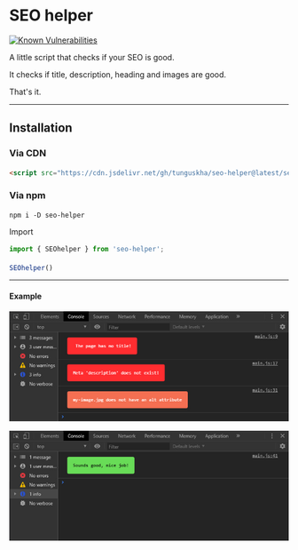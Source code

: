 # SEO helper
[![Known Vulnerabilities](https://snyk.io/test/npm/seo-helper/1.0.2/badge.svg)](https://snyk.io/test/npm/seo-helper/1.0.2)

A little script that checks if your SEO is good.

It checks if title, description, heading and images are good.

That's it.

---

## Installation

### Via CDN

```html
<script src="https://cdn.jsdelivr.net/gh/tunguskha/seo-helper@latest/seo-helper.min.js"></script>
```

### Via npm

```cli
npm i -D seo-helper
```

Import

```js
import { SEOhelper } from 'seo-helper';

SEOhelper() 
```

---

#### Example

<p align="center">
  <img width="646" height="auto" src="imgs/error-console.jpg">
</p>

<p align="center">
  <img width="646" height="auto" src="imgs/success-console.jpg">
</p>
